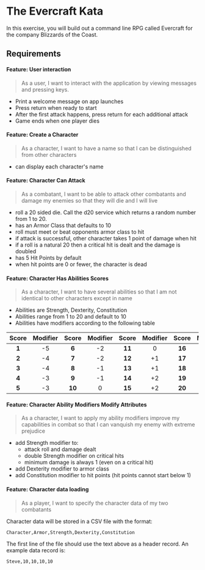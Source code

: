 # The Evercraft Kata   

In this exercise, you will build out a command line RPG called Evercraft for the company Blizzards of the Coast.  

## Requirements

#### Feature: User interaction

> As a user, I want to interact with the application by viewing messages and pressing keys.

- Print a welcome message on app launches
- Press return when ready to start
- After the first attack happens, press return for each additional attack 
- Game ends when one player dies

#### Feature: Create a Character

> As a character, I want to have a name so that I can be distinguished from other characters

- can display each character's name

#### Feature: Character Can Attack

> As a combatant, I want to be able to attack other combatants and damage my enemies so that they will die and I will live

- roll a 20 sided die. Call the d20 service which returns a random number from 1 to 20.
- has an Armor Class that defaults to 10
- roll must meet or beat opponents armor class to hit
- if attack is successful, other character takes 1 point of damage when hit
- if a roll is a natural 20 then a critical hit is dealt and the damage is doubled
- has 5 Hit Points by default
- when hit points are 0 or fewer, the character is dead

#### Feature: Character Has Abilities Scores

> As a character, I want to have several abilities so that I am not identical to other characters except in name

- Abilities are Strength, Dexterity, Constitution
- Abilities range from 1 to 20 and default to 10
- Abilities have modifiers according to the following table

|   Score   | Modifier |   Score   | Modifier |   Score   | Modifier |   Score   | Modifier |
|:---------:|:--------:|:---------:|:--------:|:---------:|:--------:|:---------:|:--------:|
|   __1__   |    -5    |   __6__   |    -2    |  __11__   |     0    |  __16__   |    +3    |
|   __2__   |    -4    |   __7__   |    -2    |  __12__   |    +1    |  __17__   |    +3    |
|   __3__   |    -4    |   __8__   |    -1    |  __13__   |    +1    |  __18__   |    +4    |
|   __4__   |    -3    |   __9__   |    -1    |  __14__   |    +2    |  __19__   |    +4    |
|   __5__   |    -3    |  __10__   |     0    |  __15__   |    +2    |  __20__   |    +5    |

#### Feature: Character Ability Modifiers Modify Attributes

> As a character, I want to apply my ability modifiers improve my capabilities in combat so that I can vanquish my enemy with extreme prejudice

- add Strength modifier to:
    - attack roll and damage dealt
    - double Strength modifier on critical hits
    -  minimum damage is always 1 (even on a critical hit)
- add Dexterity modifier to armor class
- add Constitution modifier to hit points (hit points cannot start below 1)

#### Feature: Character data loading

> As a player, I want to specify the character data of my two combatants

Character data will be stored in a CSV file with the format:

`Character,Armor,Strength,Dexterity,Constitution`

The first line of the file should use the text above as a header record. An example data record is:

`Steve,10,10,10,10`
